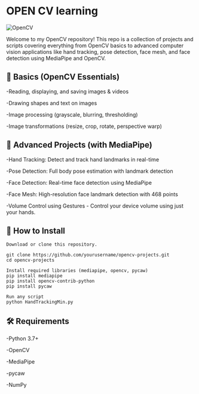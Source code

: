 
# OPEN CV learning 

![OpenCV](https://img.shields.io/badge/opencv-%23white.svg?style=for-the-badge&logo=opencv&logoColor=white)


Welcome to my OpenCV repository! This repo is a collection of projects and scripts covering everything from OpenCV basics to advanced computer vision applications like hand tracking, pose detection, face mesh, and face detection using MediaPipe and OpenCV.

## 🔰 Basics (OpenCV Essentials)

-Reading, displaying, and saving images & videos

-Drawing shapes and text on images

-Image processing (grayscale, blurring, thresholding)

-Image transformations (resize, crop, rotate, perspective warp)

## 🧠 Advanced Projects (with MediaPipe)

-Hand Tracking: Detect and track hand landmarks in real-time

-Pose Detection: Full body pose estimation with landmark detection

-Face Detection: Real-time face detection using MediaPipe

-Face Mesh: High-resolution face landmark detection with 468 points

-Volume Control using Gestures - Control your device volume using just your hands.



## 🚀 How to Install


```
Download or clone this repository.

git clone https://github.com/yourusername/opencv-projects.git
cd opencv-projects

Install required libraries (mediapipe, opencv, pycaw)
pip install mediapipe
pip install opencv-contrib-python
pip install pycaw

Run any script
python HandTrackingMin.py

```


## 🛠 Requirements

-Python 3.7+

-OpenCV

-MediaPipe

-pycaw

-NumPy

